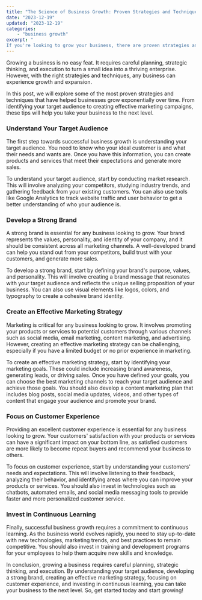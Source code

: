 ```yaml
---
title: "The Science of Business Growth: Proven Strategies and Techniques"
date: "2023-12-19"
updated: "2023-12-19"
categories: 
    - "business growth"
excerpt: "
If you're looking to grow your business, there are proven strategies and techniques that can help you achieve success. This post explores five of the most effective approaches, including understanding your target audience, developing a strong brand, creating an effective marketing strategy, focusing on customer experience, and investing in continuous learning. By implementing these tips, you can take your business to the next level and see exponential growth."
--- 
```

Growing a business is no easy feat. It requires careful planning, strategic thinking, and execution to turn a small idea into a thriving enterprise. However, with the right strategies and techniques, any business can experience growth and expansion.

In this post, we will explore some of the most proven strategies and techniques that have helped businesses grow exponentially over time. From identifying your target audience to creating effective marketing campaigns, these tips will help you take your business to the next level.

### Understand Your Target Audience

The first step towards successful business growth is understanding your target audience. You need to know who your ideal customer is and what their needs and wants are. Once you have this information, you can create products and services that meet their expectations and generate more sales.

To understand your target audience, start by conducting market research. This will involve analyzing your competitors, studying industry trends, and gathering feedback from your existing customers. You can also use tools like Google Analytics to track website traffic and user behavior to get a better understanding of who your audience is.

### Develop a Strong Brand

A strong brand is essential for any business looking to grow. Your brand represents the values, personality, and identity of your company, and it should be consistent across all marketing channels. A well-developed brand can help you stand out from your competitors, build trust with your customers, and generate more sales.

To develop a strong brand, start by defining your brand's purpose, values, and personality. This will involve creating a brand message that resonates with your target audience and reflects the unique selling proposition of your business. You can also use visual elements like logos, colors, and typography to create a cohesive brand identity.

### Create an Effective Marketing Strategy

Marketing is critical for any business looking to grow. It involves promoting your products or services to potential customers through various channels such as social media, email marketing, content marketing, and advertising. However, creating an effective marketing strategy can be challenging, especially if you have a limited budget or no prior experience in marketing.

To create an effective marketing strategy, start by identifying your marketing goals. These could include increasing brand awareness, generating leads, or driving sales. Once you have defined your goals, you can choose the best marketing channels to reach your target audience and achieve those goals. You should also develop a content marketing plan that includes blog posts, social media updates, videos, and other types of content that engage your audience and promote your brand.

### Focus on Customer Experience

Providing an excellent customer experience is essential for any business looking to grow. Your customers' satisfaction with your products or services can have a significant impact on your bottom line, as satisfied customers are more likely to become repeat buyers and recommend your business to others.

To focus on customer experience, start by understanding your customers' needs and expectations. This will involve listening to their feedback, analyzing their behavior, and identifying areas where you can improve your products or services. You should also invest in technologies such as chatbots, automated emails, and social media messaging tools to provide faster and more personalized customer service.

### Invest in Continuous Learning

Finally, successful business growth requires a commitment to continuous learning. As the business world evolves rapidly, you need to stay up-to-date with new technologies, marketing trends, and best practices to remain competitive. You should also invest in training and development programs for your employees to help them acquire new skills and knowledge.

In conclusion, growing a business requires careful planning, strategic thinking, and execution. By understanding your target audience, developing a strong brand, creating an effective marketing strategy, focusing on customer experience, and investing in continuous learning, you can take your business to the next level. So, get started today and start growing!